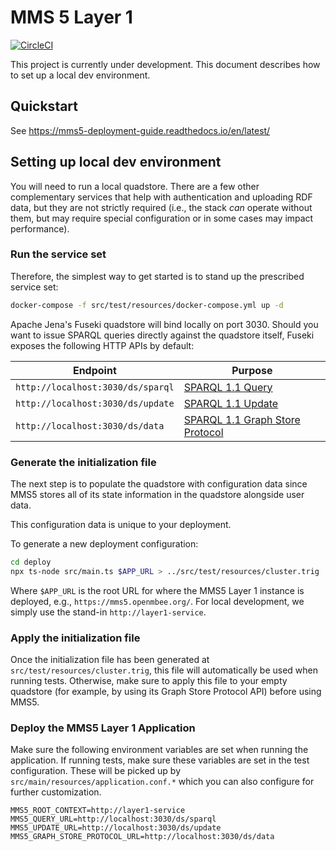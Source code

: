 # MMS 5 Layer 1

[![CircleCI](https://circleci.com/gh/Open-MBEE/mms5-layer1-service.svg?style=shield)](https://circleci.com/gh/Open-MBEE/mms5-layer1-service)

This project is currently under development. This document describes how to set up a local dev environment.

## Quickstart

See https://mms5-deployment-guide.readthedocs.io/en/latest/

## Setting up local dev environment

You will need to run a local quadstore. There are a few other complementary services that help with authentication and uploading RDF data, but they are not strictly required (i.e., the stack _can_ operate without them, but may require special configuration or in some cases may impact performance).


### Run the service set

Therefore, the simplest way to get started is to stand up the prescribed service set:

```bash
docker-compose -f src/test/resources/docker-compose.yml up -d
```

Apache Jena's Fuseki quadstore will bind locally on port 3030. Should you want to issue SPARQL queries directly against the quadstore itself, Fuseki exposes the following HTTP APIs by default:

| Endpoint                          | Purpose                                                                            |
| --------------------------------- | ---------------------------------------------------------------------------------- |
| `http://localhost:3030/ds/sparql` | [SPARQL 1.1 Query](https://www.w3.org/TR/sparql11-query/)                          |
| `http://localhost:3030/ds/update` | [SPARQL 1.1 Update](https://www.w3.org/TR/sparql11-update/)                        |
| `http://localhost:3030/ds/data`   | [SPARQL 1.1 Graph Store Protocol](https://www.w3.org/TR/sparql11-http-rdf-update/) |


### Generate the initialization file

The next step is to populate the quadstore with configuration data since MMS5 stores all of its state information in the quadstore alongside user data.

This configuration data is unique to your deployment.

[comment]: <> (and should be generated in a production environment. However, for development purposes, you can skip the steps below and instead use the pregenerated `src/test/resources/cluster.trig` file. )

To generate a new deployment configuration:
```bash
cd deploy
npx ts-node src/main.ts $APP_URL > ../src/test/resources/cluster.trig
```

Where `$APP_URL` is the root URL for where the MMS5 Layer 1 instance is deployed, e.g., `https://mms5.openmbee.org/`. For local development, we simply use the stand-in `http://layer1-service`.


### Apply the initialization file

Once the initialization file has been generated at `src/test/resources/cluster.trig`, this file will automatically be used when running tests. Otherwise, make sure to apply this file to your empty quadstore (for example, by using its Graph Store Protocol API) before using MMS5.


### Deploy the MMS5 Layer 1 Application

Make sure the following environment variables are set when running the application. If running tests, make sure these variables are set in the test configuration. These will be picked up by `src/main/resources/application.conf.*` which you can also configure for further customization. 

```shell
MMS5_ROOT_CONTEXT=http://layer1-service
MMS5_QUERY_URL=http://localhost:3030/ds/sparql
MMS5_UPDATE_URL=http://localhost:3030/ds/update
MMS5_GRAPH_STORE_PROTOCOL_URL=http://localhost:3030/ds/data
```

[comment]: <> (This repo provides some scripts under [`service/`]&#40;./service&#41; that will setup a Blazegraph docker container for you and preload it with an initialization graph.)

[comment]: <> (```bash)

[comment]: <> (cd service)

[comment]: <> (./start.sh)

[comment]: <> (```)

[comment]: <> (> Re-run `start.sh` to restart the Blazegraph container and reset all its data.)

[comment]: <> (Confirm the quadstore is online by opening http://localhost:8081/bigdata/#query .)

[comment]: <> (The source code for the service is under [`mms/`]&#40;./mms&#41;. You will need to set the following environment variables in the run configuration for the Kotlin project &#40;method varies depending on IDE&#41;.)



[comment]: <> (**Example Environment variables:**)

[comment]: <> (```shell)

[comment]: <> (# if using the default blazegraph docker container scripts in `service/`:)

[comment]: <> (MMS5_STORE_QUERY=http://localhost:8081/bigdata/namespace/kb/sparql)

[comment]: <> (MMS5_STORE_UPDATE=http://localhost:8081/bigdata/namespace/kb/sparql)

[comment]: <> (```)

[comment]: <> (Run the project and send a test request thru curl to verify the service is online:)

[comment]: <> (```shell)

[comment]: <> (curl http://localhost:8080/)

[comment]: <> (```)


[comment]: <> (## Inspecting the graph)

[comment]: <> (Blazegraphs built-in SPARQL query interface is not the friendliest, so developers may prefer another SPARQL tool. There is a large ecosystem of SPARQL tooling available for authoring queries and visualizing the results. For now, you can try out [YASGUI]&#40;https://github.com/TriplyDB/Yasgui&#41; &#40;for easy setup, try using [this docker image]&#40;https://hub.docker.com/r/erikap/yasgui&#41;&#41;. More detailed instructions to come.)


[comment]: <> (## Testing the APIs)

[comment]: <> (We are using [Postman]&#40;https://www.postman.com/&#41; to document, generate and submit HTTP requests to the service for development and testing. An exported Postman collection file can be found here: [resource/crud.postman_collection.json]&#40;resource/crud.postman_collection.json&#41; ; import this file into your Postman application to get started.)
